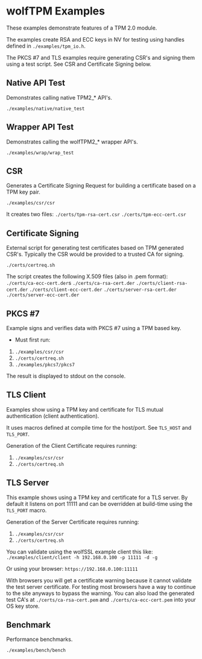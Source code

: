 # wolfTPM Examples

These examples demonstrate features of a TPM 2.0 module.

The examples create RSA and ECC keys in NV for testing using handles defined in `./examples/tpm_io.h`.

The PKCS #7 and TLS examples require generating CSR's and signing them using a test script. See CSR and Certificate Signing below.

## Native API Test

Demonstrates calling native TPM2_* API's.

`./examples/native/native_test`


## Wrapper API Test

Demonstrates calling the wolfTPM2_* wrapper API's.

`./examples/wrap/wrap_test`


## CSR

Generates a Certificate Signing Request for building a certificate based on a TPM key pair.

`./examples/csr/csr`

It creates two files:
`./certs/tpm-rsa-cert.csr`
`./certs/tpm-ecc-cert.csr`


## Certificate Signing

External script for generating test certificates based on TPM generated CSR's. Typically the CSR would be provided to a trusted CA for signing.

`./certs/certreq.sh`

The script creates the following X.509 files (also in .pem format):
`./certs/ca-ecc-cert.der`s
`./certs/ca-rsa-cert.der`
`./certs/client-rsa-cert.der`
`./certs/client-ecc-cert.der`
`./certs/server-rsa-cert.der`
`./certs/server-ecc-cert.der`


## PKCS #7

Example signs and verifies data with PKCS #7 using a TPM based key.

* Must first run:
1. `./examples/csr/csr`
2. `./certs/certreq.sh`
3. `./examples/pkcs7/pkcs7`

The result is displayed to stdout on the console.


## TLS Client

Examples show using a TPM key and certificate for TLS mutual authentication (client authentication).

It uses macros defined at compile time for the host/port. See `TLS_HOST` and `TLS_PORT`.

Generation of the Client Certificate requires running:
1. `./examples/csr/csr`
2. `./certs/certreq.sh`


## TLS Server

This example shows using a TPM key and certificate for a TLS server. By default it listens on port 11111 and can be overridden at build-time using the `TLS_PORT` macro.
 
Generation of the Server Certificate requires running:
1. `./examples/csr/csr`
2. `./certs/certreq.sh`

 You can validate using the wolfSSL example client this like:
  `./examples/client/client -h 192.168.0.100 -p 11111 -d -g`
 
Or using your browser: `https://192.168.0.100:11111`

With browsers you will get a certificate warning because it cannot validate the test server certificate.
For testing most browsers have a way to continue to the site anyways to bypass the warning. 
You can also load the generated test CA's at `./certs/ca-rsa-cert.pem` and `./certs/ca-ecc-cert.pem` into your OS key store.


## Benchmark

Performance benchmarks.

`./examples/bench/bench`
